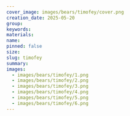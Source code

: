 ```yaml
---
cover_image: images/bears/timofey/cover.png
creation_date: 2025-05-20
group: 
keywords: 
materials: 
name: 
pinned: false
size: 
slug: timofey
summary: 
images:
  - images/bears/timofey/1.png
  - images/bears/timofey/2.png
  - images/bears/timofey/3.png
  - images/bears/timofey/4.png
  - images/bears/timofey/5.png
  - images/bears/timofey/6.png
---
```

